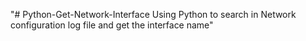 "# Python-Get-Network-Interface Using Python to search in Network configuration log file and get the interface name" 
